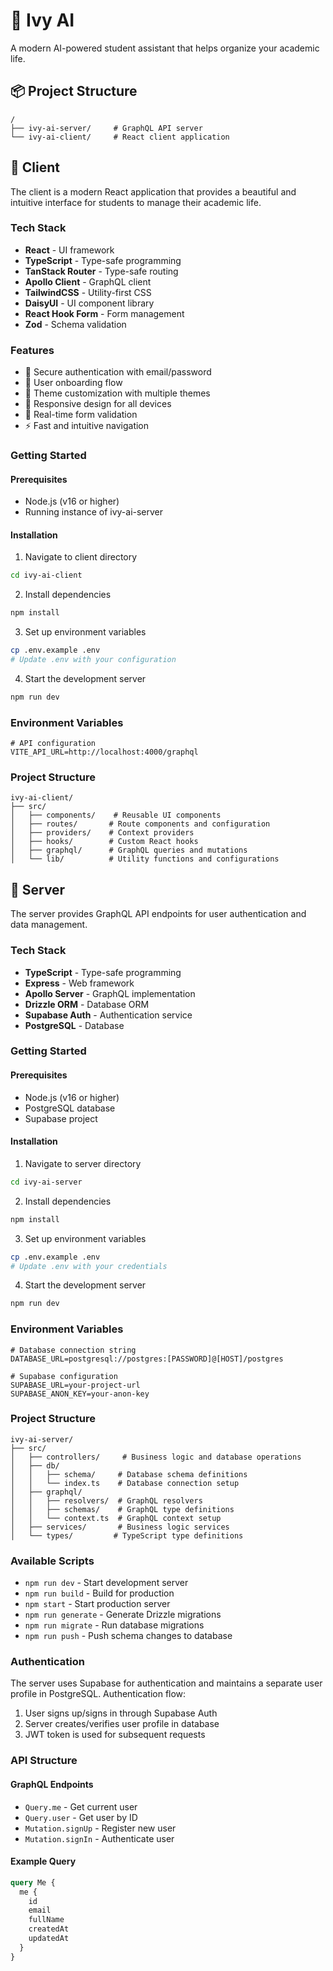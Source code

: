 # 🌿 Ivy AI

A modern AI-powered student assistant that helps organize your academic life.

## 📦 Project Structure

```
/
├── ivy-ai-server/     # GraphQL API server
└── ivy-ai-client/     # React client application
```

## 🎨 Client

The client is a modern React application that provides a beautiful and intuitive interface for students to manage their academic life.

### Tech Stack

- **React** - UI framework
- **TypeScript** - Type-safe programming
- **TanStack Router** - Type-safe routing
- **Apollo Client** - GraphQL client
- **TailwindCSS** - Utility-first CSS
- **DaisyUI** - UI component library
- **React Hook Form** - Form management
- **Zod** - Schema validation

### Features

- 🔐 Secure authentication with email/password
- 👤 User onboarding flow
- 🎨 Theme customization with multiple themes
- 📱 Responsive design for all devices
- 🔄 Real-time form validation
- ⚡ Fast and intuitive navigation

### Getting Started

#### Prerequisites

- Node.js (v16 or higher)
- Running instance of ivy-ai-server

#### Installation

1. Navigate to client directory
```bash
cd ivy-ai-client
```

2. Install dependencies
```bash
npm install
```

3. Set up environment variables
```bash
cp .env.example .env
# Update .env with your configuration
```

4. Start the development server
```bash
npm run dev
```

### Environment Variables

```env
# API configuration
VITE_API_URL=http://localhost:4000/graphql
```

### Project Structure

```
ivy-ai-client/
├── src/
│   ├── components/    # Reusable UI components
│   ├── routes/       # Route components and configuration
│   ├── providers/    # Context providers
│   ├── hooks/        # Custom React hooks
│   ├── graphql/      # GraphQL queries and mutations
│   └── lib/          # Utility functions and configurations
```

## 🚀 Server

The server provides GraphQL API endpoints for user authentication and data management.

### Tech Stack

- **TypeScript** - Type-safe programming
- **Express** - Web framework
- **Apollo Server** - GraphQL implementation
- **Drizzle ORM** - Database ORM
- **Supabase Auth** - Authentication service
- **PostgreSQL** - Database

### Getting Started

#### Prerequisites

- Node.js (v16 or higher)
- PostgreSQL database
- Supabase project

#### Installation

1. Navigate to server directory
```bash
cd ivy-ai-server
```

2. Install dependencies
```bash
npm install
```

3. Set up environment variables
```bash
cp .env.example .env
# Update .env with your credentials
```

4. Start the development server
```bash
npm run dev
```

### Environment Variables

```env
# Database connection string
DATABASE_URL=postgresql://postgres:[PASSWORD]@[HOST]/postgres

# Supabase configuration
SUPABASE_URL=your-project-url
SUPABASE_ANON_KEY=your-anon-key
``` 

### Project Structure

```
ivy-ai-server/
├── src/
│   ├── controllers/     # Business logic and database operations
│   ├── db/
│   │   ├── schema/     # Database schema definitions
│   │   └── index.ts    # Database connection setup
│   ├── graphql/
│   │   ├── resolvers/  # GraphQL resolvers
│   │   ├── schemas/    # GraphQL type definitions
│   │   └── context.ts  # GraphQL context setup
│   ├── services/       # Business logic services
│   └── types/         # TypeScript type definitions
```

### Available Scripts

- `npm run dev` - Start development server
- `npm run build` - Build for production
- `npm start` - Start production server
- `npm run generate` - Generate Drizzle migrations
- `npm run migrate` - Run database migrations
- `npm run push` - Push schema changes to database

### Authentication

The server uses Supabase for authentication and maintains a separate user profile in PostgreSQL. Authentication flow:

1. User signs up/signs in through Supabase Auth
2. Server creates/verifies user profile in database
3. JWT token is used for subsequent requests

### API Structure

#### GraphQL Endpoints

- `Query.me` - Get current user
- `Query.user` - Get user by ID
- `Mutation.signUp` - Register new user
- `Mutation.signIn` - Authenticate user

#### Example Query

```graphql
query Me {
  me {
    id
    email
    fullName
    createdAt
    updatedAt
  }
}
```